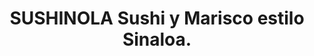 ---
layout: place
title: "SUSHINOLA Sushi y Marisco estilo Sinaloa."
permalink: /washington/kent/sushinola-sushi-y-marisco-estilo-sinaloa.html
stateAbbr: WA
stateName: Washington
cityName: Kent
seo:
  name: "SUSHINOLA Sushi y Marisco estilo Sinaloa."
  type: Restaurant
  links: http://sushinolakent.com/
description: "Looking for sushi in Kent, Washington? Check out SUSHINOLA Sushi y Marisco estilo Sinaloa. for a delightful Japanese dining experience. Enjoy a variety of su..."
place_id: ChIJEcQkoDRakFQRgosC_NdBn3k
photos:
  - name: >-
      places/ChIJEcQkoDRakFQRgosC_NdBn3k/photos/AeeoHcIeBp7ji5yDH2qs3_5AdCnaRbjNgfQysHw9mcLRuOb5tkmkWihR2Fj8XCcUEihpz8StIjDRzSphxTkvzBJzKuAajC0fZYidSU_iNF8VTa3fpbnxrE6m6B1jag1Q9W0mBtGS3pGCW96z0BLjn3ef3HSbE71Lw-yACQM9-rm0WesyEszyShrk2KEg1DU-Fl9Cs4qliz9Z54UXh-pK5YNZFTSJ0nzqlEPZOZdrqoND4Umy8fgu1Q4XCgLsb0w55vXVK9RXJPirFkNUz8xEcczduz_kHAbZPZWg75puAqRzxNewXA
    widthPx: 750
    heightPx: 1334
    authorAttributions:
      - displayName: SUSHINOLA Sushi y Marisco estilo Sinaloa.
        uri: https://maps.google.com/maps/contrib/116013193120475382152
        photoUri: >-
          https://lh3.googleusercontent.com/a/ACg8ocKWUgDTIIzz_djs1Ho0Q_uiB4Mzgx7zwqgj0Z29SMSHOjVbeA=s100-p-k-no-mo
    flagContentUri: >-
      https://www.google.com/local/imagery/report/?cb_client=maps_api_places.places_api&image_key=!1e10!2sAF1QipMLnsPzAmvJPPVif4PeWccHYrzZC92li7586I5P&hl=en-US
    googleMapsUri: >-
      https://www.google.com/maps/place//data=!3m4!1e2!3m2!1sAF1QipMLnsPzAmvJPPVif4PeWccHYrzZC92li7586I5P!2e10!4m2!3m1!1s0x54905a34a024c411:0x799f41d7fc028b82
  - name: >-
      places/ChIJEcQkoDRakFQRgosC_NdBn3k/photos/AeeoHcIt4Gz3a6kgBhWzaPGp6FODEPCvTYPw4c4lufBug7guqlwmHy304gSNOXADpEV2vHJj5KqFtzKrwcXe7-3nVjI-LzzKv6YriZcoDydt_mqcdj3CUQoki3faAEZicAn8z6XGCBHjRdo7OdfHHYDJcLdAAzpoMm2TdxndmOlxyatUIv3h7RfA1_rI_Yv4myYcEGXSiks8i8b474OfJzMJfsUYmWPQChOiVlb1zX9xAx0CtEA8Vp2Ma4BZeCK43GnrH7MJuwewIew26ZK3VM5U4OPTNZ71kFY4OYGo9A2p53G8zja-vNiM6hnp_HJFQScb2GlGdiA2Osvn48SegerHoG_AzpE4lwdG5rnM86OMgHrK0R7MUDNfvzmqFYG3CGLmpXznwPOi8meamnYhWkG2WrrKBusigqkV20oWjZyyxi10XA
    widthPx: 3600
    heightPx: 4800
    authorAttributions:
      - displayName: Ezequiel Soltero
        uri: https://maps.google.com/maps/contrib/108750106756150131264
        photoUri: >-
          https://lh3.googleusercontent.com/a/ACg8ocJoOLQ-YjFA6z8o4PlvRLB4txjhU_yoPHdTxmabmoj10C5rPQ=s100-p-k-no-mo
    flagContentUri: >-
      https://www.google.com/local/imagery/report/?cb_client=maps_api_places.places_api&image_key=!1e10!2sCIHM0ogKEICAgMDImvv5fw&hl=en-US
    googleMapsUri: >-
      https://www.google.com/maps/place//data=!3m4!1e2!3m2!1sCIHM0ogKEICAgMDImvv5fw!2e10!4m2!3m1!1s0x54905a34a024c411:0x799f41d7fc028b82
  - name: >-
      places/ChIJEcQkoDRakFQRgosC_NdBn3k/photos/AeeoHcKAF_IzLusroNCaYPpBB-fbo13k3FcAfV76e0tW1iQkWUp_yLNT3oT6OQg7zg9jWC3o4HmvstezvIEP4XgGjhIHAvgXIhRfxZEvLzedF9h6qSE36fIOnX5cPivrTI0YzbTlyTnYuF7ByLKasYdCSbsNHT55J5HMgaVJ96jtxLnDoFOH4aQ5Vg68IJsjPwnkOU4shfZ5XRRga-CMKwKO_IXAbf3rdADdy2HRNQMDnM8Jr8quMtvHQfbjJJ670aAQZM0bKhk6OqQ1a-I7jLvK8A-I8BGFS1NuD-Pul557PKH84NpFvkXKg2So53Cy8Vc2FbL25QZi79kH1NiGD673Ig1FAJJeFBi82bE_TWC2BcmgWjT0FEHPxXeVS68Jc6rCeU0E5PYbhXnOOiILSJYn-glK_eujHuBpsPRjpjxdVpLYVoc
    widthPx: 3000
    heightPx: 4000
    authorAttributions:
      - displayName: Sonia Menchaca-Campos
        uri: https://maps.google.com/maps/contrib/107593458924227143810
        photoUri: >-
          https://lh3.googleusercontent.com/a-/ALV-UjUrYjfusrVY8TTsfy3xQ-6ZGAGx6cQABPOYuZIFzxNmxLRV88aZkA=s100-p-k-no-mo
    flagContentUri: >-
      https://www.google.com/local/imagery/report/?cb_client=maps_api_places.places_api&image_key=!1e10!2sCIHM0ogKEICAgICrjvSzrQE&hl=en-US
    googleMapsUri: >-
      https://www.google.com/maps/place//data=!3m4!1e2!3m2!1sCIHM0ogKEICAgICrjvSzrQE!2e10!4m2!3m1!1s0x54905a34a024c411:0x799f41d7fc028b82
  - name: >-
      places/ChIJEcQkoDRakFQRgosC_NdBn3k/photos/AeeoHcK8V0GnIOZ4W8y2aw9t97QKKB37kqRIB2IhT-SD5HW5_ZZiCvwWiPKVW0Sd7FMHWyEF4O4CkT2vm8Kjyr15m1e8wluZ4T6YKf6z4vHdkuHatB06ljplCU0WaNFzvPbP25_u8_UKEbHtmGttx2ZEUIZZ2F_vXZQRmQHUxb3bwINcu1B1Azszllazo2pjLe0BrX4-RGTOZae57HP-op_ZBKIT825OF7jQb5HhMlzeXEVffvEgoWzQ3TeJ0Py-vmGqVtEqSN0F0rdM66MaDPJodA4RtdP2R7mzXw-Z7hLNFOPp-YpsFvn8aF-hWyUrMKnX8WW_LdTumy7LC196mR6spikCdAKydoRX_X96LwMZ_VsdyeJWq-Oo6U_yerehDRwdebfUP7CVdjojhcQYGVjgHD1_djfkgBwQ2VF1huOSVpvxC788
    widthPx: 4000
    heightPx: 3000
    authorAttributions:
      - displayName: Sonia Menchaca-Campos
        uri: https://maps.google.com/maps/contrib/107593458924227143810
        photoUri: >-
          https://lh3.googleusercontent.com/a-/ALV-UjUrYjfusrVY8TTsfy3xQ-6ZGAGx6cQABPOYuZIFzxNmxLRV88aZkA=s100-p-k-no-mo
    flagContentUri: >-
      https://www.google.com/local/imagery/report/?cb_client=maps_api_places.places_api&image_key=!1e10!2sCIHM0ogKEICAgICrjvSzywE&hl=en-US
    googleMapsUri: >-
      https://www.google.com/maps/place//data=!3m4!1e2!3m2!1sCIHM0ogKEICAgICrjvSzywE!2e10!4m2!3m1!1s0x54905a34a024c411:0x799f41d7fc028b82
  - name: >-
      places/ChIJEcQkoDRakFQRgosC_NdBn3k/photos/AeeoHcK8EKCJs4ecrT8DHA3xRmbbYMMLtVNe4i_tv5Frm16EjJ6utcbxnNkIgVHaxOPzMJ0XqXv3n1NmKsUAI3E1aTW5l8RiMoNf1aYzm-KnefU2-oeUPClTfrlbhS9-cecQHsbnvrZm0kO9ExQJrg-1XjrpNHbFRP8JXHgTDbF2f6ma5A18zQK69XDBqibMHVNa5sWK6IQl-ybjzyjL-x_00QZQzztkLKNpOwwrdFghHTXJEN17MzZEAimFhQ4OVeuzGZ7aUzHPxdo86yWXqlmkskLHXvaRZjBSRDS6CnvyjYKaW4vE54j3IN_A7M5PKZy_LfPWFocCnkGV88Ng4d8f1g8YAqq_FVgewxbPLybrkOj8tgzMaaMmgQkfqJjuy3CtrkbGmaDuLlbCUqCg7jsXF4rX9mAH4_8qnYzNuqpHVThmBDt3c4N5-lO1l78OiXjY
    widthPx: 3600
    heightPx: 4800
    authorAttributions:
      - displayName: Ana Reyes
        uri: https://maps.google.com/maps/contrib/110835425695946903759
        photoUri: >-
          https://lh3.googleusercontent.com/a/ACg8ocI1y9mdw-OSySuoZiqfZa5JX6UOoyEMVgMBUlCieTICTii-oQ=s100-p-k-no-mo
    flagContentUri: >-
      https://www.google.com/local/imagery/report/?cb_client=maps_api_places.places_api&image_key=!1e10!2sCIABIhAIN0uGVS3QFGf0htQADaOi&hl=en-US
    googleMapsUri: >-
      https://www.google.com/maps/place//data=!3m4!1e2!3m2!1sCIABIhAIN0uGVS3QFGf0htQADaOi!2e10!4m2!3m1!1s0x54905a34a024c411:0x799f41d7fc028b82
  - name: >-
      places/ChIJEcQkoDRakFQRgosC_NdBn3k/photos/AeeoHcJFnddmXy6nGrFmwolWVnOztckJ8-S3pw--CQmAm0SB9xvC7qonawfjrlRR-IDBwGC_aP0vSr08klZO0YZXcGyiXBUf6GkKnR2eYJjReNzyMz-dZvMv_VhqLOGJ6iV_Ewy3Hm8wre7ngsGZ5lhmDBsysFk2eIXB4uz65LbLvzJAFfzB-u_aVw-SMZK3huV-MJLD2tIrKMheJiF7FGfWyxfh5ScAhopgVfoYE4U1lqHeDVYsJI-ShYjoax935fiXs8WMW8QMrj1GtWApjsVVlC3-GF3A4DYH3LSBw2mErRQyRKI9kLVRiz15NI7bz4lt7DZlrihsx3Sizz8KN1maO8veVWErAlNul7Lqr2cLUQ8i1BPwz4NcpafeSeWQBi-QL64MazMr1aTHExjt2rDKufJR4dtXcSd2q0orU6jhUvsCjg
    widthPx: 3024
    heightPx: 4032
    authorAttributions:
      - displayName: Ruth-Fiam Nord
        uri: https://maps.google.com/maps/contrib/110034601458418204149
        photoUri: >-
          https://lh3.googleusercontent.com/a/ACg8ocKZPm83aTqrvUzkeA9BTHLxcxstPMRdTMmAM9FDgsE0p6AjYw=s100-p-k-no-mo
    flagContentUri: >-
      https://www.google.com/local/imagery/report/?cb_client=maps_api_places.places_api&image_key=!1e10!2sCIHM0ogKEICAgIDnuZ_tfg&hl=en-US
    googleMapsUri: >-
      https://www.google.com/maps/place//data=!3m4!1e2!3m2!1sCIHM0ogKEICAgIDnuZ_tfg!2e10!4m2!3m1!1s0x54905a34a024c411:0x799f41d7fc028b82
  - name: >-
      places/ChIJEcQkoDRakFQRgosC_NdBn3k/photos/AeeoHcKkLnxIBfXogNMR8uXXLJ2OeBMrhOvDEE0hTpRdAHOI12VoMC9fChWtQS2lWi37aiF-AyQziinAAJeNrsxeOLaD_zWU6JXcMqsORl5fQTOYT3tTVY4opxBkszhEYW1AC3-fOyd1JGC1y6VUBnRssa8kHEkJPETMraxJElJaKYF7H07NdiA6vfyAVE-tTviBixauhZXU73S7i3thxloge5nTnh413E0dkOP4vtkqtsuZf7d4Q3z0uCSOgrAW58r6LrWalbsmMmdwhnFPBTPze1uP1TF0KP6N9LL5oThBcSaw2zfzG9cO2zMsbjOyOmTND6CqnkhVUHjhqqL22yCUsCDYjucZa1sUi5Bvh5UWOLWa-fcKKA__o8Rpkw-QiN4o2FaWEDwPHNlla1WNpCIb5K6RNLTi3aK3Q9h9y2XXz1O1gw
    widthPx: 4080
    heightPx: 2296
    authorAttributions:
      - displayName: Rosa Castillo
        uri: https://maps.google.com/maps/contrib/116131633153935943469
        photoUri: >-
          https://lh3.googleusercontent.com/a/ACg8ocKGeuzUvev_kAMwvkQNIVZG9z-qHU_3eOmtGtdx-o1D5ecfSQ=s100-p-k-no-mo
    flagContentUri: >-
      https://www.google.com/local/imagery/report/?cb_client=maps_api_places.places_api&image_key=!1e10!2sCIHM0ogKEICAgMCg9oaOCw&hl=en-US
    googleMapsUri: >-
      https://www.google.com/maps/place//data=!3m4!1e2!3m2!1sCIHM0ogKEICAgMCg9oaOCw!2e10!4m2!3m1!1s0x54905a34a024c411:0x799f41d7fc028b82
  - name: >-
      places/ChIJEcQkoDRakFQRgosC_NdBn3k/photos/AeeoHcKyQPX8SXSkX4KQrerxX1jqHAi3Jrf8YSXuqgwRK6ize9v-mKvWzc-fEPyUNJWHTERRbOKVs4G6B38zbLZgUVkPBIFTOruGB8-lap-Q2Qj2bKmyCliwqjJ7xA7XgrjhS2xV15A-v_2mfcJE6b8-Wk97Jwen_q3fjpxXbsn1uUem-gDwpIF3UfnsJrNxg2OvG1Yf0oCktBeJT_0LZ6ofD7KTaspvdlwTS-SjVCYBOr5yJa2JUHuHitfX2rxYbIVG-kObImAmfhh_ntIUpJW2nW8_I2ZJwMbADv9RY4dj4KvqM-FbhWfZjvCjcBQpHourzEVfZFESmENxHA5Lc_JuZDvMG5cTBWmw6VJmpZq0CxhEiHG8hvf56XQj6qhEdT8rvtYwem88aYrzBm5d_aGSI9TR98iS4M3cYOVAba3a_DkOxw
    widthPx: 4032
    heightPx: 3024
    authorAttributions:
      - displayName: Jordan Murdick
        uri: https://maps.google.com/maps/contrib/113284321204298825057
        photoUri: >-
          https://lh3.googleusercontent.com/a-/ALV-UjXLLC1Kvc5cBlqAiTgVat2rS44dCYD_TlIgST9VZ9pxid1XNl39=s100-p-k-no-mo
    flagContentUri: >-
      https://www.google.com/local/imagery/report/?cb_client=maps_api_places.places_api&image_key=!1e10!2sCIHM0ogKEICAgICd0PvzMg&hl=en-US
    googleMapsUri: >-
      https://www.google.com/maps/place//data=!3m4!1e2!3m2!1sCIHM0ogKEICAgICd0PvzMg!2e10!4m2!3m1!1s0x54905a34a024c411:0x799f41d7fc028b82
  - name: >-
      places/ChIJEcQkoDRakFQRgosC_NdBn3k/photos/AeeoHcI7hDy1X2RAfCmWjtpdtyJzLaJdfxK4V2jOxlhXKB14f-Ven7xpLxojtudt9AxuI3C_3JkjQTLNq4fuVZxjRVumm3ufH6pq6NpXb5h7cVrU2MzfpLejiWWzD9bRU-GGte3IzVAjkwT1_Z6FFhV63YrioMvo-HyOxfi8pJSW7Ji32w6n69ZpZlqfzy8iZt7SWyfw8sLKPN1PCyFQw9BEq3DKBHmZRHTsPyjwI9B2m1WlXRZnu4R-8tgpdSFne0OxhNv9KCErUp5vBmYtSOpPWJyOG2z6dgA44B3N77U3AcfH6KxRcdcRbLcf26JETeUHmjyhs469SlLP6mq4gnmKEL11-wqxdBVlwCa6i7tC1UpcGm8RjND4n4jc5OTuRA_wYTdpX-9Q_BR6c5OpPbKXoFAmjvQjk2Pl2Hpv8UHjexY
    widthPx: 3600
    heightPx: 4800
    authorAttributions:
      - displayName: Marisol Mendez
        uri: https://maps.google.com/maps/contrib/100781332560007062333
        photoUri: >-
          https://lh3.googleusercontent.com/a-/ALV-UjU55zxX5f63tPF3G-NB1aqrynTGyAH2p0TNPo7QFffSBxYBxxHf4g=s100-p-k-no-mo
    flagContentUri: >-
      https://www.google.com/local/imagery/report/?cb_client=maps_api_places.places_api&image_key=!1e10!2sCIHM0ogKEICAgIDzvcq_Gg&hl=en-US
    googleMapsUri: >-
      https://www.google.com/maps/place//data=!3m4!1e2!3m2!1sCIHM0ogKEICAgIDzvcq_Gg!2e10!4m2!3m1!1s0x54905a34a024c411:0x799f41d7fc028b82
  - name: >-
      places/ChIJEcQkoDRakFQRgosC_NdBn3k/photos/AeeoHcJZqH-YCGiMoJx-BdtKcfijN5aV7Sxk6qssneRpp--H5w9fdqN4kQAIys5CT3830eoRTbVpeqiYBAcOzi6xKqVCu6roKra4d1CRYc3aWQgxRBB-5cSCqKJ72e7jKvTp_g1rKwxX3wBF12cywlAEAF-wZWcpXWovVyRpKvMEXp6MZlLJG3Z1PFCJ2_Cm7aapr8bZ9YBSmAccMMTLVFNyxMnozS_dO97PO8593PtPlOcvoLmrqDoZBUdO5wLrSBLxSHBsMlToAous_sjhJqAKJ6NXa0lEnaU5kHdcPF2GTDu2EKynB0p5c2BlyBwLSL-gW2HImyNFctmY999WNRGgGOxCgeRCIkB8PXj5mlzP9DErYw5WlKOj0iWFWgbiYNtRkmfGE8veNXorAiowcOkqp5V9wWDyecacQLaVbnL4nzk
    widthPx: 3000
    heightPx: 4000
    authorAttributions:
      - displayName: Sonia Menchaca-Campos
        uri: https://maps.google.com/maps/contrib/107593458924227143810
        photoUri: >-
          https://lh3.googleusercontent.com/a-/ALV-UjUrYjfusrVY8TTsfy3xQ-6ZGAGx6cQABPOYuZIFzxNmxLRV88aZkA=s100-p-k-no-mo
    flagContentUri: >-
      https://www.google.com/local/imagery/report/?cb_client=maps_api_places.places_api&image_key=!1e10!2sCIHM0ogKEICAgICrjvS3EA&hl=en-US
    googleMapsUri: >-
      https://www.google.com/maps/place//data=!3m4!1e2!3m2!1sCIHM0ogKEICAgICrjvS3EA!2e10!4m2!3m1!1s0x54905a34a024c411:0x799f41d7fc028b82
address: '24817 Pacific Hwy S #206, Kent, WA 98032, USA'
street: '24817 Pacific Hwy S #206'
city: Kent
state: WA
zip: '98032'
country: USA
neighborhood: null
latitude: '47.378155'
longitude: '-122.299621'
accessibility_options:
  wheelchairAccessibleParking: true
  wheelchairAccessibleEntrance: true
  wheelchairAccessibleRestroom: true
  wheelchairAccessibleSeating: true
business_status: OPERATIONAL
name: SUSHINOLA Sushi y Marisco estilo Sinaloa.
google_maps_links:
  directionsUri: >-
    https://www.google.com/maps/dir//''/data=!4m7!4m6!1m1!4e2!1m2!1m1!1s0x54905a34a024c411:0x799f41d7fc028b82!3e0
  placeUri: https://maps.google.com/?cid=8763795795788073858
  writeAReviewUri: >-
    https://www.google.com/maps/place//data=!4m3!3m2!1s0x54905a34a024c411:0x799f41d7fc028b82!12e1
  reviewsUri: >-
    https://www.google.com/maps/place//data=!4m4!3m3!1s0x54905a34a024c411:0x799f41d7fc028b82!9m1!1b1
  photosUri: >-
    https://www.google.com/maps/place//data=!4m3!3m2!1s0x54905a34a024c411:0x799f41d7fc028b82!10e5
primary_type: Mexican Restaurant
opening_hours:
  regular: null
  current: null
secondary_opening_hours:
  regular:
    weekdayDescriptions: null
    type: null
  current:
    weekdayDescriptions: null
    type: null
phone: (206) 429-2938
price_level: PRICE_LEVEL_MODERATE
price_range: $20 &ndash; $30
rating: '4.1'
rating_count: 514
website: http://sushinolakent.com/
reviews: null
parking_options: null
payment_options: null
allow_dogs: null
curbside_pickup: null
delivery: null
dine_in: null
good_for_children: null
good_for_groups: null
good_for_sports: null
live_music: null
menu_for_children: null
outdoor_seating: null
reservable: null
restroom: null
serves_beer: null
serves_breakfast: null
serves_brunch: null
serves_cocktails: null
serves_coffee: null
serves_dinner: null
serves_dessert: null
serves_lunch: null
serves_vegetarian_food: null
serves_wine: null
takeout: null
summary: null

---